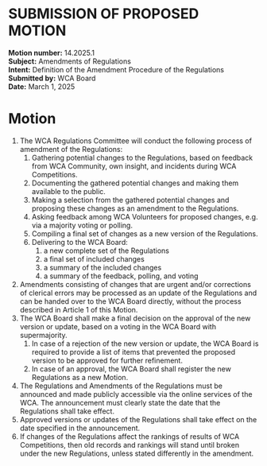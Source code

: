 # SUBMISSION OF PROPOSED MOTION

**Motion number:** 14.2025.1  
**Subject:** Amendments of Regulations  
**Intent:** Definition of the Amendment Procedure of the Regulations  
**Submitted by:** WCA Board  
**Date:** March 1, 2025

# Motion

1. The WCA Regulations Committee will conduct the following process of amendment of the Regulations:
   1. Gathering potential changes to the Regulations, based on feedback from WCA Community, own insight, and incidents during WCA Competitions.
   2. Documenting the gathered potential changes and making them available to the public.
   3. Making a selection from the gathered potential changes and proposing these changes as an amendment to the Regulations.
   4. Asking feedback among WCA Volunteers for proposed changes, e.g. via a majority voting or polling.
   5. Compiling a final set of changes as a new version of the Regulations.
   6. Delivering to the WCA Board:
      1. a new complete set of the Regulations
      2. a final set of included changes
      3. a summary of the included changes
      4. a summary of the feedback, polling, and voting
2. Amendments consisting of changes that are urgent and/or corrections of clerical errors may be processed as an update of the Regulations and can be handed over to the WCA Board directly, without the process described in Article 1 of this Motion.
3. The WCA Board shall make a final decision on the approval of the new version or update, based on a voting in the WCA Board with supermajority.
   1. In case of a rejection of the new version or update, the WCA Board is required to provide a list of items that prevented the proposed version to be approved for further refinement.
   2. In case of an approval, the WCA Board shall register the new Regulations as a new Motion.
4. The Regulations and Amendments of the Regulations must be announced and made publicly accessible via the online services of the WCA. The announcement must clearly state the date that the Regulations shall take effect.
5. Approved versions or updates of the Regulations shall take effect on the date specified in the announcement.
6. If changes of the Regulations affect the rankings of results of WCA Competitions, then old records and rankings will stand until broken under the new Regulations, unless stated differently in the amendment.
